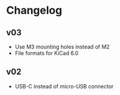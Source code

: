 # Changelog

## v03
- Use M3 mounting holes instead of M2
- File formats for KiCad 6.0

## v02
- USB-C instead of micro-USB connector

